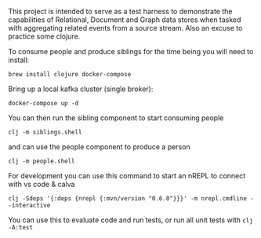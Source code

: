 This project is intended to serve as a test harness to demonstrate the capabilities of Relational, Document and Graph 
data stores when tasked with aggregating related events from a source stream. Also an excuse to practice some clojure.


To consume people and produce siblings for the time being you will need to install:

`brew install clojure docker-compose`

Bring up a local kafka cluster (single broker):

`docker-compose up -d`

You can then run the sibling component to start consuming people 

`clj -m siblings.shell`

and can use the people component to produce a person

`clj -m people.shell`

For development you can use this command to start an nREPL to connect with vs code & calva

`clj -Sdeps '{:deps {nrepl {:mvn/version "0.6.0"}}}' -m nrepl.cmdline --interactive`

You can use this to evaluate code and run tests, or run all unit tests with `clj -A:test`